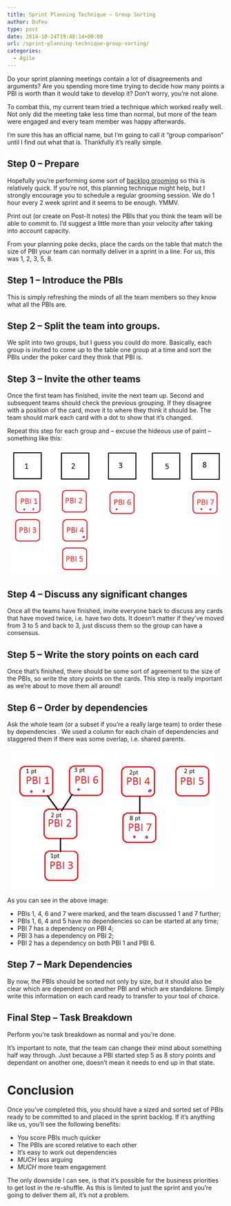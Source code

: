 ```yaml
---
title: Sprint Planning Technique – Group Sorting
author: DuFeu
type: post
date: 2014-10-24T19:48:14+00:00
url: /sprint-planning-technique-group-sorting/
categories:
  - Agile
---
```


Do your sprint planning meetings contain a lot of disagreements and arguments? Are you spending more time trying to decide how many points a PBI is worth than it would take to develop it? Don&#8217;t worry, you&#8217;re not alone.

To combat this, my current team tried a technique which worked really well. Not only did the meeting take less time than normal, but more of the team were engaged and every team member was happy afterwards.

I&#8217;m sure this has an official name, but I&#8217;m going to call it &#8220;group comparison&#8221; until I find out what that is. Thankfully it&#8217;s really simple.

## Step 0 &#8211; Prepare

Hopefully you&#8217;re performing some sort of [backlog grooming][1] so this is relatively quick. If you&#8217;re not, this planning technique might help, but I strongly encourage you to schedule a regular grooming session. We do 1 hour every 2 week sprint and it seems to be enough. YMMV.

Print out (or create on Post-It notes) the PBIs that you think the team will be able to commit to. I&#8217;d suggest a little more than your velocity after taking into account capacity.

From your planning poke decks, place the cards on the table that match the size of PBI your team can normally deliver in a sprint in a line. For us, this was 1, 2, 3, 5, 8.

## Step 1 &#8211; Introduce the PBIs

This is simply refreshing the minds of all the team members so they know what all the PBIs are.

## Step 2 &#8211; Split the team into groups.

We split into two groups, but I guess you could do more. Basically, each group is invited to come up to the table one group at a time and sort the PBIs under the poker card they think that PBI is.

## Step 3 &#8211; Invite the other teams

Once the first team has finished, invite the next team up. Second and subsequent teams should check the previous grouping. If they disagree with a position of the card, move it to where they think it should be. The team should mark each card with a dot to show that it&#8217;s changed.

Repeat this step for each group and &#8211; excuse the hideous use of paint &#8211; something like this:

![Fig 1 – Table after grouping PBIs into story point buckets](../../images/2014/10/planning_endofstep3.png "Fig 1 – Table after grouping PBIs into story point buckets")

## Step 4 &#8211; Discuss any significant changes

Once all the teams have finished, invite everyone back to discuss any cards that have moved twice, i.e. have two dots. It doesn&#8217;t matter if they&#8217;ve moved from 3 to 5 and back to 3, just discuss them so the group can have a consensus.

## Step 5 &#8211; Write the story points on each card

Once that&#8217;s finished, there should be some sort of agreement to the size of the PBIs, so write the story points on the cards. This step is really important as we&#8217;re about to move them all around!

## Step 6 &#8211; Order by dependencies

Ask the whole team (or a subset if you&#8217;re a really large team) to order these by dependencies . We used a column for each chain of dependencies and staggered them if there was some overlap, i.e. shared parents.

![PBIs ordered by dependencies](../../images/2014/10/planning_endofstep6.png "PBIs ordered by dependencies")

As you can see in the above image:

- PBIs 1, 4, 6 and 7 were marked, and the team discussed 1 and 7 further;
- PBIs 1, 6, 4 and 5 have no dependencies so can be started at any time;
- PBI 7 has a dependency on PBI 4;
- PBI 3 has a dependency on PBI 2;
- PBI 2 has a dependency on both PBI 1 and PBI 6.

## Step 7 &#8211; Mark Dependencies

By now, the PBIs should be sorted not only by size, but it should also be clear which are dependent on another PBI and which are standalone. Simply write this information on each card ready to transfer to your tool of choice.

## Final Step &#8211; Task Breakdown

Perform you&#8217;re task breakdown as normal and you&#8217;re done.

It&#8217;s important to note, that the team can change their mind about something half way through. Just because a PBI started step 5 as 8 story points and dependant on another one, doesn&#8217;t mean it needs to end up in that state.

# Conclusion

Once you&#8217;ve completed this, you should have a sized and sorted set of PBIs ready to be committed to and placed in the sprint backlog. If it&#8217;s anything like us, you&#8217;ll see the following benefits:

- You score PBIs much quicker
- The PBIs are scored relative to each other
- It&#8217;s easy to work out dependencies
- _MUCH_ less arguing
- _MUCH_ more team engagement

The only downside I can see, is that it&#8217;s possible for the business priorities to get lost in the re-shuffle. As this is limited to just the sprint and you&#8217;re going to deliver them all, it&#8217;s not a problem.

[1]: http://www.romanpichler.com/blog/the-product-backlog-grooming-steps/
